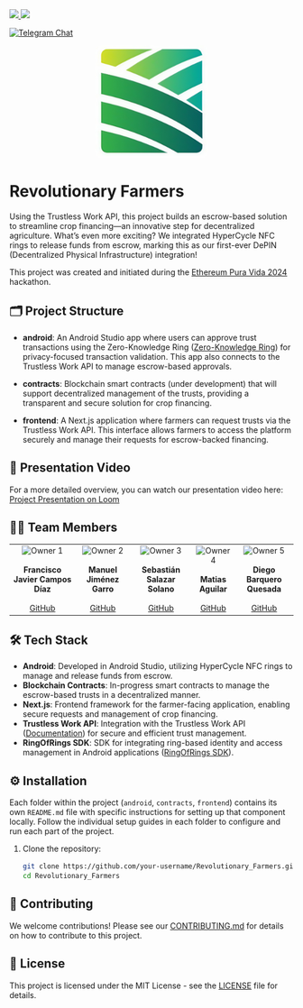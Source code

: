
<a href="https://x.com/RevoFarmers">
  <img src="https://img.shields.io/twitter/follow/RevoFarmers?style=social"/>
</a>
<img src="https://img.shields.io/github/stars/Crypto-Jaguars/Revolutionary_Farmers?style=social"/>


[![Telegram Chat][tg-badge]][tg-url]

[tg-badge]: https://img.shields.io/endpoint?color=neon&logo=telegram&label=chat&style=flat-square&url=https%3A%2F%2Ftg.sumanjay.workers.dev%2FRevolutionary_Farmers
[tg-url]: https://t.me/Revolutionary_Farmers

<p align="center"> 
  <img 
    src="web/public/logo.jpeg" 
    alt="Logo" 
    width="200px" 
    height="200px" 
    style="border-radius: 10px;"
  > 
</p>

# Revolutionary Farmers

Using the Trustless Work API, this project builds an escrow-based solution to streamline crop financing—an innovative step for decentralized agriculture. What’s even more exciting? We integrated HyperCycle NFC rings to release funds from escrow, marking this as our first-ever DePIN (Decentralized Physical Infrastructure) integration!

This project was created and initiated during the [Ethereum Pura Vida 2024](https://devfolio.co/projects/revolutionary-farmers-b88c) hackathon.

## 🗂️ Project Structure

- **android**: An Android Studio app where users can approve trust transactions using the Zero-Knowledge Ring ([Zero-Knowledge Ring](https://www.zero-knowledge-ring.com/)) for privacy-focused transaction validation. This app also connects to the Trustless Work API to manage escrow-based approvals.
  
- **contracts**: Blockchain smart contracts (under development) that will support decentralized management of the trusts, providing a transparent and secure solution for crop financing.

- **frontend**: A Next.js application where farmers can request trusts via the Trustless Work API. This interface allows farmers to access the platform securely and manage their requests for escrow-backed financing.

## 🎥 Presentation Video

For a more detailed overview, you can watch our presentation video here: [Project Presentation on Loom](https://www.loom.com/share/9a809ec2054c4ebc89f10ad5fc64e334?sid=372717f6-9b9d-43d6-8305-77ecc417ad02)

## 👨‍💻 Team Members

<table align="center">
  <tr>
    <td align="center">
      <img src="https://avatars.githubusercontent.com/u/993828?v=4" alt="Owner 1" width="150" />
      <br /><br />
      <strong>Francisco Javier Campos Díaz</strong>
      <br /><br />
      <a href="https://github.com/sasasamaes" target="_blank">GitHub</a>
    </td>
    <td align="center">
      <img src="https://avatars.githubusercontent.com/u/128087198?v=4" alt="Owner 2" width="150" />
      <br /><br />
      <strong>Manuel Jiménez Garro</strong>
      <br /><br />
      <a href="https://github.com/ManuelJG1999" target="_blank">GitHub</a>
    </td>
    <td align="center">
      <img src="https://avatars.githubusercontent.com/u/112297389?v=4" alt="Owner 3" width="150" />
      <br /><br />
      <strong>Sebastián Salazar Solano</strong>
      <br /><br />
      <a href="https://github.com/salazarsebas" target="_blank">GitHub</a>
    </td>
    <td align="center">
      <img src="https://avatars.githubusercontent.com/u/176054645?v=4" alt="Owner 4" width="150" />
      <br /><br />
      <strong>Matias Aguilar</strong>
      <br /><br />
      <a href="https://github.com/aguilar1x" target="_blank">GitHub</a>
    </td>
    <td align="center">
      <img src="https://avatars.githubusercontent.com/u/174588862?v=4" alt="Owner 5" width="150" />
      <br /><br />
      <strong>Diego Barquero Quesada</strong>
      <br /><br />
      <a href="https://github.com/DiegoB1911" target="_blank">GitHub</a>
    </td>
  </tr>
</table>

## 🛠 Tech Stack

- **Android**: Developed in Android Studio, utilizing HyperCycle NFC rings to manage and release funds from escrow.
- **Blockchain Contracts**: In-progress smart contracts to manage the escrow-based trusts in a decentralized manner.
- **Next.js**: Frontend framework for the farmer-facing application, enabling secure requests and management of crop financing.
- **Trustless Work API**: Integration with the Trustless Work API ([Documentation](https://docs.trustlesswork.com/trustless-work)) for secure and efficient trust management.
- **RingOfRings SDK**: SDK for integrating ring-based identity and access management in Android applications ([RingOfRings SDK](https://github.com/ringofrings/ringofringssdk)).

## ⚙️ Installation

Each folder within the project (`android`, `contracts`, `frontend`) contains its own `README.md` file with specific instructions for setting up that component locally. Follow the individual setup guides in each folder to configure and run each part of the project.

1. Clone the repository:
   ```bash
   git clone https://github.com/your-username/Revolutionary_Farmers.git
   cd Revolutionary_Farmers
   ```

## 🤝 Contributing

We welcome contributions! Please see our [CONTRIBUTING.md](CONTRIBUTING.md) for details on how to contribute to this project.

## 📜 License

This project is licensed under the MIT License - see the [LICENSE](LICENSE) file for details.